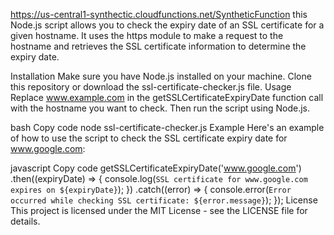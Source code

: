 https://us-central1-synthectic.cloudfunctions.net/SyntheticFunction
this Node.js script allows you to check the expiry date of an SSL certificate for a given hostname. It uses the https module to make a request to the hostname and retrieves the SSL certificate information to determine the expiry date.

Installation
Make sure you have Node.js installed on your machine.
Clone this repository or download the ssl-certificate-checker.js file.
Usage
Replace www.example.com in the getSSLCertificateExpiryDate function call with the hostname you want to check. Then run the script using Node.js.

bash
Copy code
node ssl-certificate-checker.js
Example
Here's an example of how to use the script to check the SSL certificate expiry date for www.google.com:

javascript
Copy code
getSSLCertificateExpiryDate('www.google.com')
  .then((expiryDate) => {
    console.log(`SSL certificate for www.google.com expires on ${expiryDate}`);
  })
  .catch((error) => {
    console.error(`Error occurred while checking SSL certificate: ${error.message}`);
  });
License
This project is licensed under the MIT License - see the LICENSE file for details.
